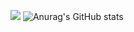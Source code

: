 ![](https://pbs.twimg.com/profile_banners/1373205972844433410/1651055171/1080x360)
![Anurag's GitHub stats](https://github-readme-stats.vercel.app/api?username=teramotl&show_icons=true&theme=tokyonight)
